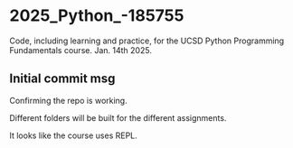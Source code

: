 # 2025_Python_-185755
Code, including learning and practice, for the UCSD Python Programming Fundamentals course. Jan. 14th 2025.

##   Initial commit msg
Confirming the repo is working.

Different folders will be built for the different assignments.

It looks like the course uses REPL.